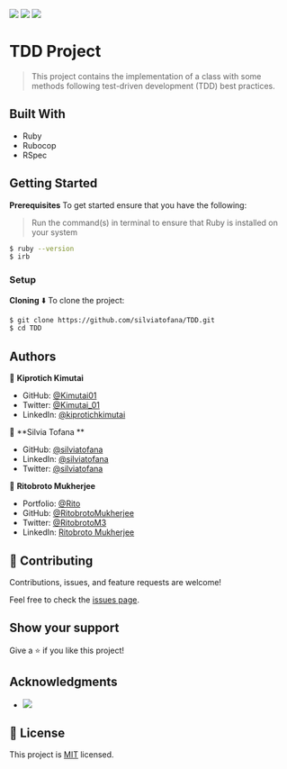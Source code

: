 ![](https://img.shields.io/badge/Silvia-Tofana-blue?labelColor=red) ![](https://img.shields.io/badge/Kimutai-Kiprotich-blue?labelColor=white) ![](https://img.shields.io/badge/Ritobroto-Mukherjee-blue?labelColor=yellow)

# TDD Project

> This project contains the implementation of a class with some methods following test-driven development (TDD) best practices.

## Built With

- Ruby
- Rubocop
- RSpec

## Getting Started

**Prerequisites**
To get started ensure that you have the following:

> Run the command(s) in terminal to ensure that Ruby is installed on your system

```bash
$ ruby --version
$ irb
```

### Setup

**Cloning** ⬇️
To clone the project:

```bash
$ git clone https://github.com/silviatofana/TDD.git
$ cd TDD
```

## Authors
👤 **Kiprotich Kimutai**
- GitHub: [@Kimutai01](https://github.com/Kimutai01)
- Twitter: [@Kimutai_01](https://twitter.com/Kimutai_01?s=09)
- LinkedIn: [@kiprotichkimutai](https://www.linkedin.com/m/in/kimutai-kiprotich-1b5045216)

👤 **Silvia Tofana **

- GitHub: [@silviatofana](https://github.com/silviatofana)
- LinkedIn: [@silviatofana](www.linkedin.com/in/silvia-tofana-10b852186)
- Twitter: [@silviatofana](https://twitter.com/SilviaTofana)

👤 **Ritobroto Mukherjee**

- Portfolio: [@Rito](https://ritobrotomukherjee.github.io/Work-Portfolio/)
- GitHub: [@RitobrotoMukherjee](https://github.com/RitobrotoMukherjee)
- Twitter: [@RitobrotoM3](https://twitter.com/RitobrotoM3)
- LinkedIn: [Ritobroto Mukherjee](https://www.linkedin.com/in/ritobroto-mukherjee-519148ba/)

## 🤝 Contributing

Contributions, issues, and feature requests are welcome!

Feel free to check the [issues page](../../issues/).

## Show your support

Give a ⭐️ if you like this project!

## Acknowledgments

- ![](https://img.shields.io/badge/Microverse-blueviolet)

## 📝 License

This project is [MIT](./MIT.md) licensed.
